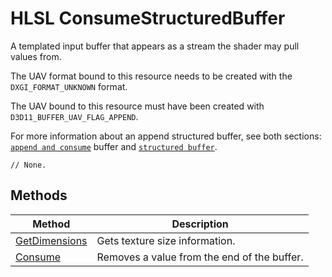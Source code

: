 # HLSL ConsumeStructuredBuffer

A templated input buffer that appears as a stream the shader may pull values from.

The UAV format bound to this resource needs to be created with the `DXGI_FORMAT_UNKNOWN` format.

The UAV bound to this resource must have been created with `D3D11_BUFFER_UAV_FLAG_APPEND`.

For more information about an append structured buffer, see both sections: [`append and consume`](https://docs.microsoft.com/en-us/windows/desktop/direct3d11/direct3d-11-advanced-stages-cs-resources) buffer and [`structured buffer`](https://docs.microsoft.com/en-us/windows/desktop/direct3d11/direct3d-11-advanced-stages-cs-resources).

```HLSL
// None.
```

## Methods

| Method | Description |
| - | - |
| [GetDimensions](hlsl-method-getDimensions.md) | Gets texture size information. |
| [Consume](hlsl-method-consume.md) | Removes a value from the end of the buffer. |